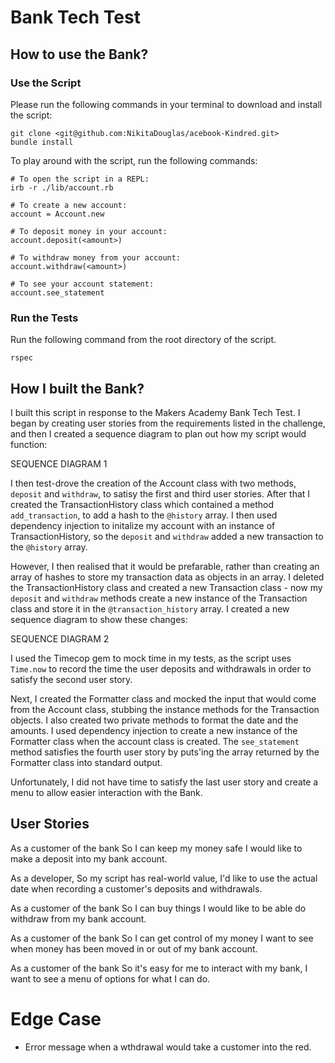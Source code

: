 # Bank Tech Test

## How to use the Bank?

### Use the Script

Please run the following commands in your terminal to download and install the script:

```
git clone <git@github.com:NikitaDouglas/acebook-Kindred.git>
bundle install
```

To play around with the script, run the following commands:

```
# To open the script in a REPL:
irb -r ./lib/account.rb

# To create a new account:
account = Account.new

# To deposit money in your account:
account.deposit(<amount>)

# To withdraw money from your account:
account.withdraw(<amount>)

# To see your account statement:
account.see_statement

```

### Run the Tests

Run the following command from the root directory of the script.

```
rspec
```

## How I built the Bank?

I built this script in response to the Makers Academy Bank Tech Test. I began by creating user stories from the requirements listed in the challenge, and then I created a sequence diagram to plan out how my script would function:

SEQUENCE DIAGRAM 1

I then test-drove the creation of the Account class with two methods, `deposit` and `withdraw`, to satisy the first and third user stories. After that I created the TransactionHistory class which contained a method `add_transaction`, to add a hash to the `@history` array. I then used dependency injection to initalize my account with an instance of TransactionHistory, so the `deposit` and `withdraw` added a new transaction to the `@history` array. 

However, I then realised that it would be prefarable, rather than creating an array of hashes to store my transaction data as objects in an array. I deleted the TransactionHistory class and created a new Transaction class - now my `deposit` and `withdraw` methods create a new instance of the Transaction class and store it in the `@transaction_history` array. I created a new sequence diagram to show these changes:

SEQUENCE DIAGRAM 2

I used the Timecop gem to mock time in my tests, as the script uses `Time.now` to record the time the user deposits and withdrawals in order to satisfy the second user story. 

Next, I created the Formatter class and mocked the input that would come from the Account class, stubbing the instance methods for the Transaction objects. I also created two private methods to format the date and the amounts. I used dependency injection to create a new instance of the Formatter class when the account class is created. The `see_statement` method satisfies the fourth user story by puts'ing the array returned by the Formatter class into standard output. 

Unfortunately, I did not have time to satisfy the last user story and create a menu to allow easier interaction with the Bank. 

## User Stories

As a customer of the bank
So I can keep my money safe
I would like to make a deposit into my bank account. 

As a developer, 
So my script has real-world value,
I'd like to use the actual date when recording a customer's deposits and withdrawals. 

As a customer of the bank
So I can buy things
I would like to be able do withdraw from my bank account. 

As a customer of the bank
So I can get control of my money
I want to see when money has been moved in or out of my bank account.

As a customer of the bank
So it's easy for me to interact with my bank,
I want to see a menu of options for what I can do. 

# Edge Case

- Error message when a wthdrawal would take a customer into the red.
